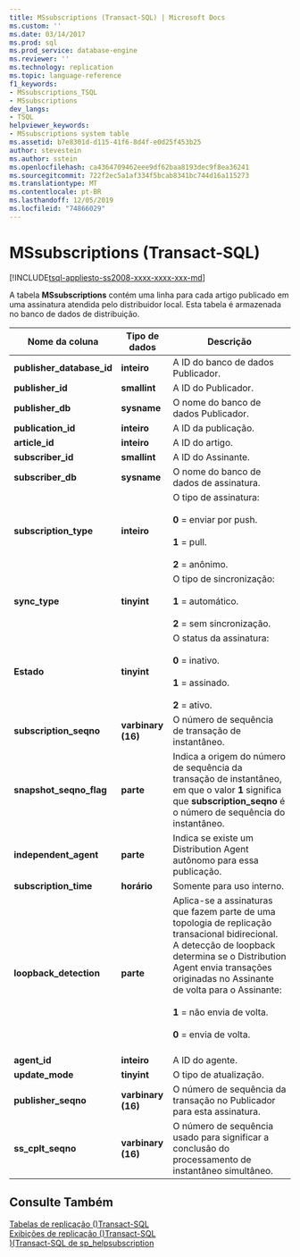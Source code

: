 ```yaml
---
title: MSsubscriptions (Transact-SQL) | Microsoft Docs
ms.custom: ''
ms.date: 03/14/2017
ms.prod: sql
ms.prod_service: database-engine
ms.reviewer: ''
ms.technology: replication
ms.topic: language-reference
f1_keywords:
- MSsubscriptions_TSQL
- MSsubscriptions
dev_langs:
- TSQL
helpviewer_keywords:
- MSsubscriptions system table
ms.assetid: b7e8301d-d115-41f6-8d4f-e0d25f453b25
author: stevestein
ms.author: sstein
ms.openlocfilehash: ca4364709462eee9df62baa8193dec9f8ea36241
ms.sourcegitcommit: 722f2ec5a1af334f5bcab8341bc744d16a115273
ms.translationtype: MT
ms.contentlocale: pt-BR
ms.lasthandoff: 12/05/2019
ms.locfileid: "74866029"
---
```

# <a name="mssubscriptions-transact-sql"></a>MSsubscriptions (Transact-SQL)
[!INCLUDE[tsql-appliesto-ss2008-xxxx-xxxx-xxx-md](../../includes/tsql-appliesto-ss2008-xxxx-xxxx-xxx-md.md)]

  A tabela **MSsubscriptions** contém uma linha para cada artigo publicado em uma assinatura atendida pelo distribuidor local. Esta tabela é armazenada no banco de dados de distribuição.  
  
|Nome da coluna|Tipo de dados|Descrição|  
|-----------------|---------------|-----------------|  
|**publisher_database_id**|**inteiro**|A ID do banco de dados Publicador.|  
|**publisher_id**|**smallint**|A ID do Publicador.|  
|**publisher_db**|**sysname**|O nome do banco de dados Publicador.|  
|**publication_id**|**inteiro**|A ID da publicação.|  
|**article_id**|**inteiro**|A ID do artigo.|  
|**subscriber_id**|**smallint**|A ID do Assinante.|  
|**subscriber_db**|**sysname**|O nome do banco de dados de assinatura.|  
|**subscription_type**|**inteiro**|O tipo de assinatura:<br /><br /> **0** = enviar por push.<br /><br /> **1** = pull.<br /><br /> **2** = anônimo.|  
|**sync_type**|**tinyint**|O tipo de sincronização:<br /><br /> **1** = automático.<br /><br /> **2** = sem sincronização.|  
|**Estado**|**tinyint**|O status da assinatura:<br /><br /> **0** = inativo.<br /><br /> **1** = assinado.<br /><br /> **2** = ativo.|  
|**subscription_seqno**|**varbinary (16)**|O número de sequência de transação de instantâneo.|  
|**snapshot_seqno_flag**|**parte**|Indica a origem do número de sequência da transação de instantâneo, em que o valor **1** significa que **subscription_seqno** é o número de sequência do instantâneo.|  
|**independent_agent**|**parte**|Indica se existe um Distribution Agent autônomo para essa publicação.|  
|**subscription_time**|**horário**|Somente para uso interno.|  
|**loopback_detection**|**parte**|Aplica-se a assinaturas que fazem parte de uma topologia de replicação transacional bidirecional. A detecção de loopback determina se o Distribution Agent envia transações originadas no Assinante de volta para o Assinante:<br /><br /> **1** = não envia de volta.<br /><br /> **0** = envia de volta.<br /><br />|  
|**agent_id**|**inteiro**|A ID do agente.|  
|**update_mode**|**tinyint**|O tipo de atualização.|  
|**publisher_seqno**|**varbinary (16)**|O número de sequência da transação no Publicador para esta assinatura.|  
|**ss_cplt_seqno**|**varbinary (16)**|O número de sequência usado para significar a conclusão do processamento de instantâneo simultâneo.|  
  
## <a name="see-also"></a>Consulte Também  
 [Tabelas de replicação &#40;&#41;Transact-SQL](../../relational-databases/system-tables/replication-tables-transact-sql.md)   
 [Exibições de replicação &#40;&#41;Transact-SQL](../../relational-databases/system-views/replication-views-transact-sql.md)   
 [&#41;&#40;Transact-SQL de sp_helpsubscription](../../relational-databases/system-stored-procedures/sp-helpsubscription-transact-sql.md)  
  
  
